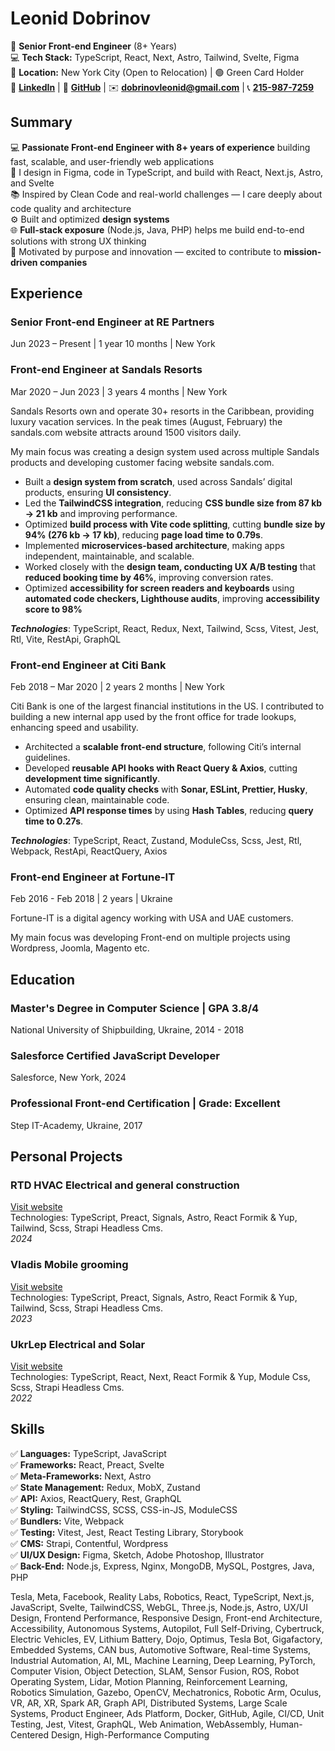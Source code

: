 # Leonid Dobrinov

📌 **Senior Front-end Engineer** (8+ Years)  
💻 **Tech Stack:** TypeScript, React, Next, Astro, Tailwind, Svelte, Figma  
📍 **Location:** New York City (Open to Relocation) | 🟢 Green Card Holder  
🔗 **[LinkedIn](linkedin.com/in/leon740)** | 🔗 **[GitHub](github.com/Leon740)** | ✉️ **[dobrinovleonid@gmail.com](mailto:dobrinovleonid@gmail.com)** | 📞 **[215-987-7259](tel:215-987-7259)**

## Summary

💻 **Passionate Front-end Engineer with 8+ years of experience** building fast, scalable, and user-friendly web applications  
🎨 I design in Figma, code in TypeScript, and build with React, Next.js, Astro, and Svelte  
📚 Inspired by Clean Code and real-world challenges — I care deeply about code quality and architecture  
⚙️ Built and optimized **design systems**  
🌐 **Full-stack exposure** (Node.js, Java, PHP) helps me build end-to-end solutions with strong UX thinking  
🚀 Motivated by purpose and innovation — excited to contribute to **mission-driven companies**

## Experience

### Senior Front-end Engineer at RE Partners

Jun 2023 – Present | 1 year 10 months | New York

### Front-end Engineer at Sandals Resorts

Mar 2020 – Jun 2023 | 3 years 4 months | New York

Sandals Resorts own and operate 30+ resorts in the Caribbean, providing luxury vacation services.
In the peak times (August, February) the sandals.com website attracts around 1500 visitors daily.

My main focus was creating a design system used across multiple Sandals products and developing customer facing website sandals.com.

- Built a **design system from scratch**, used across Sandals’ digital products, ensuring **UI consistency**.
- Led the **TailwindCSS integration**, reducing **CSS bundle size from 87 kb → 21 kb** and improving performance.
- Optimized **build process with Vite code splitting**, cutting **bundle size by 94% (276 kb → 17 kb)**, reducing **page load time to 0.79s**.
- Implemented **microservices-based architecture**, making apps independent, maintainable, and scalable.
- Worked closely with the **design team, conducting UX A/B testing** that **reduced booking time by 46%**, improving conversion rates.
- Optimized **accessibility for screen readers and keyboards** using **automated code checkers, Lighthouse audits**, improving **accessibility score to 98%**

**_Technologies_**: TypeScript, React, Redux, Next, Tailwind, Scss, Vitest, Jest, Rtl, Vite, RestApi, GraphQL

### Front-end Engineer at Citi Bank

Feb 2018 – Mar 2020 | 2 years 2 months | New York

Citi Bank is one of the largest financial institutions in the US. I contributed to building a new internal app used by the front office for trade lookups, enhancing speed and usability.

- Architected a **scalable front-end structure**, following Citi’s internal guidelines.
- Developed **reusable API hooks with React Query & Axios**, cutting **development time significantly**.
- Automated **code quality checks** with **Sonar, ESLint, Prettier, Husky**, ensuring clean, maintainable code.
- Optimized **API response times** by using **Hash Tables**, reducing **query time to 0.27s**.

**_Technologies_**: TypeScript, React, Zustand, ModuleCss, Scss, Jest, Rtl, Webpack, RestApi, ReactQuery, Axios

### Front-end Engineer at Fortune-IT

Feb 2016 - Feb 2018 | 2 years | Ukraine

Fortune-IT is a digital agency working with USA and UAE customers.

My main focus was developing Front-end on multiple projects using Wordpress, Joomla, Magento etc.

## Education

### Master's Degree in Computer Science | GPA 3.8/4

National University of Shipbuilding, Ukraine, 2014 - 2018

### Salesforce Certified JavaScript Developer

Salesforce, New York, 2024

### Professional Front-end Certification | Grade: Excellent

Step IT-Academy, Ukraine, 2017

## Personal Projects

### RTD HVAC Electrical and general construction

[Visit website](https://rtdhvac.netlify.app)  
Technologies: TypeScript, Preact, Signals, Astro, React Formik & Yup, Tailwind, Scss, Strapi Headless Cms.  
_2024_

### Vladis Mobile grooming

[Visit website](https://vladismobilgrooming.com)  
Technologies: TypeScript, Preact, Signals, Astro, React Formik & Yup, Tailwind, Scss, Strapi Headless Cms.  
_2023_

### UkrLep Electrical and Solar

[Visit website](https://ukrlep.com)  
Technologies: TypeScript, React, Next, React Formik & Yup, Module Css, Scss, Strapi Headless Cms.  
_2022_

## Skills

✅ **Languages:** TypeScript, JavaScript  
✅ **Frameworks:** React, Preact, Svelte  
✅ **Meta-Frameworks:** Next, Astro  
✅ **State Management:** Redux, MobX, Zustand  
✅ **API:** Axios, ReactQuery, Rest, GraphQL  
✅ **Styling:** TailwindCSS, SCSS, CSS-in-JS, ModuleCSS  
✅ **Bundlers:** Vite, Webpack  
✅ **Testing:** Vitest, Jest, React Testing Library, Storybook  
✅ **CMS:** Strapi, Contentful, Wordpress  
✅ **UI/UX Design:** Figma, Sketch, Adobe Photoshop, Illustrator  
✅ **Back-End:** Node.js, Express, Nginx, MongoDB, MySQL, Postgres, Java, PHP

Tesla, Meta, Facebook, Reality Labs, Robotics, React, TypeScript, Next.js, JavaScript, Svelte, TailwindCSS, WebGL, Three.js, Node.js, Astro, UX/UI Design, Frontend Performance, Responsive Design, Front-end Architecture, Accessibility, Autonomous Systems, Autopilot, Full Self-Driving, Cybertruck, Electric Vehicles, EV, Lithium Battery, Dojo, Optimus, Tesla Bot, Gigafactory, Embedded Systems, CAN bus, Automotive Software, Real-time Systems, Industrial Automation, AI, ML, Machine Learning, Deep Learning, PyTorch, Computer Vision, Object Detection, SLAM, Sensor Fusion, ROS, Robot Operating System, Lidar, Motion Planning, Reinforcement Learning, Robotics Simulation, Gazebo, OpenCV, Mechatronics, Robotic Arm, Oculus, VR, AR, XR, Spark AR, Graph API, Distributed Systems, Large Scale Systems, Product Engineer, Ads Platform, Docker, GitHub, Agile, CI/CD, Unit Testing, Jest, Vitest, GraphQL, Web Animation, WebAssembly, Human-Centered Design, High-Performance Computing
